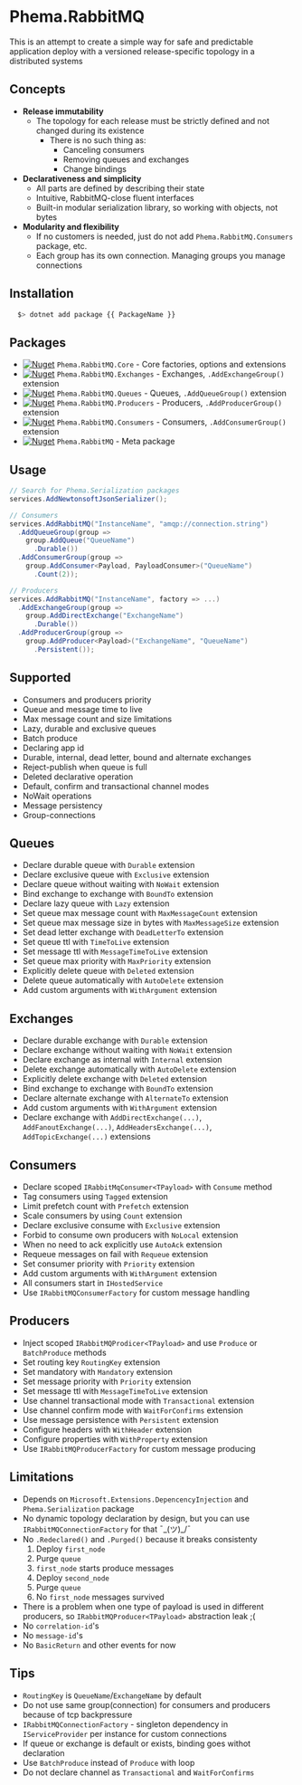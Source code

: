 # Phema.RabbitMQ



This is an attempt to create a simple way for safe and predictable application deploy with a versioned release-specific topology in a distributed systems

## Concepts

- **Release immutability**
  - The topology for each release must be strictly defined and not changed during its existence
    - There is no such thing as:
      - Canceling consumers
      - Removing queues and exchanges
      - Change bindings
- **Declarativeness and simplicity**
  - All parts are defined by describing their state
  - Intuitive, RabbitMQ-close fluent interfaces
  - Built-in modular serialization library, so working with objects, not bytes
- **Modularity and flexibility**
  - If no customers is needed, just do not add `Phema.RabbitMQ.Consumers` package, etc.
  - Each group has its own connection. Managing groups you manage connections

## Installation

```bash
  $> dotnet add package {{ PackageName }}
```

## Packages

- [![Nuget](https://img.shields.io/nuget/v/Phema.RabbitMQ.Core.svg)](https://www.nuget.org/packages/Phema.RabbitMQ.Core) `Phema.RabbitMQ.Core` - Core factories, options and extensions
- [![Nuget](https://img.shields.io/nuget/v/Phema.RabbitMQ.Exchanges.svg)](https://www.nuget.org/packages/Phema.RabbitMQ.Exchanges) `Phema.RabbitMQ.Exchanges` - Exchanges, `.AddExchangeGroup()` extension
- [![Nuget](https://img.shields.io/nuget/v/Phema.RabbitMQ.Queues.svg)](https://www.nuget.org/packages/Phema.RabbitMQ.Queues) `Phema.RabbitMQ.Queues` - Queues, `.AddQueueGroup()` extension
- [![Nuget](https://img.shields.io/nuget/v/Phema.RabbitMQ.Producers.svg)](https://www.nuget.org/packages/Phema.RabbitMQ.Producers) `Phema.RabbitMQ.Producers` - Producers, `.AddProducerGroup()` extension
- [![Nuget](https://img.shields.io/nuget/v/Phema.RabbitMQ.Consumers.svg)](https://www.nuget.org/packages/Phema.RabbitMQ.Consumers) `Phema.RabbitMQ.Consumers` - Consumers, `.AddConsumerGroup()` extension
- [![Nuget](https://img.shields.io/nuget/v/Phema.RabbitMQ.svg)](https://www.nuget.org/packages/Phema.RabbitMQ) `Phema.RabbitMQ` - Meta package

## Usage

```csharp
// Search for Phema.Serialization packages
services.AddNewtonsoftJsonSerializer();

// Consumers
services.AddRabbitMQ("InstanceName", "amqp://connection.string")
  .AddQueueGroup(group =>
    group.AddQueue("QueueName")
      .Durable())
  .AddConsumerGroup(group =>
    group.AddConsumer<Payload, PayloadConsumer>("QueueName")
      .Count(2));

// Producers
services.AddRabbitMQ("InstanceName", factory => ...)
  .AddExchangeGroup(group =>
    group.AddDirectExchange("ExchangeName")
      .Durable())
  .AddProducerGroup(group =>
    group.AddProducer<Payload>("ExchangeName", "QueueName")
      .Persistent());
```

## Supported

- Consumers and producers priority
- Queue and message time to live
- Max message count and size limitations
- Lazy, durable and exclusive queues
- Batch produce
- Declaring app id
- Durable, internal, dead letter, bound and alternate exchanges
- Reject-publish when queue is full
- Deleted declarative operation
- Default, confirm and transactional channel modes
- NoWait operations
- Message persistency
- Group-connections

## Queues

- Declare durable queue with `Durable` extension
- Declare exclusive queue with `Exclusive` extension
- Declare queue without waiting with `NoWait` extension
- Bind exchange to exchange with `BoundTo` extension
- Declare lazy queue with `Lazy` extension
- Set queue max message count with `MaxMessageCount` extension
- Set queue max message size in bytes with `MaxMessageSize` extension
- Set dead letter exchange with `DeadLetterTo` extension
- Set queue ttl with `TimeToLive` extension
- Set message ttl with `MessageTimeToLive` extension
- Set queue max priority with `MaxPriority` extension
- Explicitly delete queue with `Deleted` extension
- Delete queue automatically with `AutoDelete` extension
- Add custom arguments with `WithArgument` extension
  
## Exchanges

- Declare durable exchange with `Durable` extension
- Declare exchange without waiting with `NoWait` extension
- Declare exchange as internal with `Internal` extension
- Delete exchange automatically with `AutoDelete` extension
- Explicitly delete exchange with `Deleted` extension
- Bind exchange to exchange with `BoundTo` extension
- Declare alternate exchange with `AlternateTo` extension
- Add custom arguments with `WithArgument` extension
- Declare exchange with `AddDirectExchange(...)`, `AddFanoutExchange(...)`, `AddHeadersExchange(...)`, `AddTopicExchange(...)` extensions

## Consumers

- Declare scoped `IRabbitMqConsumer<TPayload>` with `Consume` method
- Tag consumers using `Tagged` extension
- Limit prefetch count with `Prefetch` extension
- Scale consumers by using `Count` extension
- Declare exclusive consume with `Exclusive` extension
- Forbid to consume own producers with `NoLocal` extension
- When no need to ack explicitly use `AutoAck` extension
- Requeue messages on fail with `Requeue` extension
- Set consumer priority with `Priority` extension
- Add custom arguments with `WithArgument` extension
- All consumers start in `IHostedService`
- Use `IRabbitMQConsumerFactory` for custom message handling

## Producers

- Inject scoped `IRabbitMQProdicer<TPayload>` and use `Produce` or `BatchProduce` methods
- Set routing key `RoutingKey` extension
- Set mandatory with `Mandatory` extension
- Set message priority with `Priority` extension
- Set message ttl with `MessageTimeToLive` extension
- Use channel transactional mode with `Transactional` extension
- Use channel confirm mode with `WaitForConfirms` extension
- Use message persistence with `Persistent` extension
- Configure headers with `WithHeader` extension
- Configure properties with `WithProperty` extension
- Use `IRabbitMQProducerFactory` for custom message producing

## Limitations

- Depends on `Microsoft.Extensions.DepencencyInjection` and `Phema.Serialization` package
- No dynamic topology declaration by design, but you can use `IRabbitMQConnectionFactory` for that ¯\_(ツ)_/¯
- No `.Redeclared()` and `.Purged()` because it breaks consistenty
  1. Deploy `first_node`
  2. Purge `queue`
  3. `first_node` starts produce messages
  4. Deploy `second_node`
  5. Purge `queue`
  6. No `first_node` messages survived
- There is a problem when one type of payload is used in different producers, so `IRabbitMQProducer<TPayload>` abstraction leak ;(
- No `correlation-id`'s
- No `message-id`'s
- No `BasicReturn` and other events for now

## Tips

- `RoutingKey` is `QueueName`/`ExchangeName` by default
- Do not use same group(connection) for consumers and producers because of tcp backpressure
- `IRabbitMQConnectionFactory` - singleton dependency in `IServiceProvider` per instance for custom connections
- If queue or exchange is default or exists, binding goes withot declaration
- Use `BatchProduce` instead of `Produce` with loop
- Do not declare channel as `Transactional` and `WaitForConfirms`